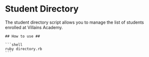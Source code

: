   # Student Directory #

  The student directory script allows you to manage the list of students enrolled at Villains Academy.

    ## How to use ##

    ```shell
    ruby directory.rb
    ```
